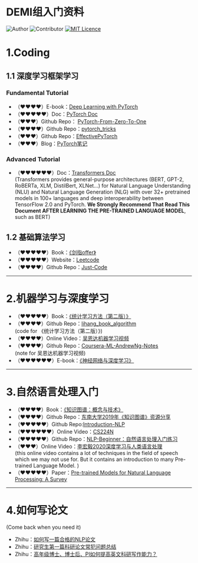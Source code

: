 
# DEMI组入门资料
![Author](https://img.shields.io/badge/Author-Jiaan%20Wang-blue) 
![Contributor](https://img.shields.io/badge/Contributor-Meng%20Zou-blue)
[![MIT Licence](https://badges.frapsoft.com/os/mit/mit.svg?v=103)](https://opensource.org/licenses/mit-license.php)   

# 1.Coding
## 1.1 深度学习框架学习
### Fundamental Tutorial
- （♥♥♥♥）E-book：<u>[Deep Learning with PyTorch](https://pytorch.org/assets/deep-learning/Deep-Learning-with-PyTorch.pdf)</u>
- （♥♥♥♥♥）Doc：<u>[PyTorch Doc](https://pytorch.org/docs/stable/index.html)</u>
- （♥♥♥）Github Repo： <u>[PyTorch-From-Zero-To-One](https://github.com/amusi/PyTorch-From-Zero-To-One)</u>
- （♥♥♥♥）Github Repo：<u>[pytorch_tricks](https://github.com/zxdefying/pytorch_tricks)</u>
- （♥♥♥）Github Repo：<u>[EffectivePyTorch](https://github.com/vahidk/EffectivePyTorch)</u>
- （♥♥♥）Blog：<u>[PyTorch笔记](http://wangjiaan.cn/tags/PyTorch/)</u>
### Advanced Tutorial
- （♥♥♥♥♥♥）Doc：<u>[Transformers Doc](https://huggingface.co/transformers/model_doc/bert.html)</u>  
(Transformers provides general-purpose architectures (BERT, GPT-2, RoBERTa, XLM, DistilBert, XLNet…) for Natural Language Understanding (NLU) and Natural Language Generation (NLG) with over 32+ pretrained models in 100+ languages and deep interoperability between TensorFlow 2.0 and PyTorch. **We Strongly Recommend That Read This Document AFTER LEARNING THE PRE-TRAINED LANGUAGE MODEL**, such as BERT)

## 1.2 基础算法学习
- （♥♥♥♥♥）Book：<u>[《剑指offer》](https://book.douban.com/subject/27008702/)</u>
- （♥♥♥♥♥）Website：<u>[Leetcode](https://leetcode-cn.com/)</u>
- （♥♥♥♥）Github Repo：<u>[Just-Code](https://github.com/YaxeZhang/Just-Code#leetcode-%E9%A2%98%E8%A7%A3)</u>

***

# 2.机器学习与深度学习
- （♥♥♥♥♥）Book：<u>[《统计学习方法（第二版）》](https://book.douban.com/subject/33437381/)</u>
- （♥♥♥♥）Github Repo：<u>[lihang_book_algorithm](https://github.com/WenDesi/lihang_book_algorithm)</u>  
(code for 《统计学习方法（第二版）》)
- （♥♥♥♥）Online Video：<u>[吴恩达机器学习视频](https://www.bilibili.com/video/BV164411b7dx?from=search&seid=6342152292218004890)</u>
- （♥♥♥♥）Github Repo：<u>[Coursera-ML-AndrewNg-Notes](https://github.com/fengdu78/Coursera-ML-AndrewNg-Notes)</u>  
(note for 吴恩达机器学习视频)
- （♥♥♥♥♥♥）E-book：<u>[《神经网络与深度学习》](https://nndl.github.io/)</u>

*** 
# 3.自然语言处理入门
- （♥♥♥♥）Book：<u>[《知识图谱：概念与技术》](https://book.douban.com/subject/34930415/)</u>
- （♥♥♥♥）Github Repo：<u>[东南大学2019年《知识图谱》资源分享](https://github.com/npubird/KnowledgeGraphCourse)</u>
- （♥♥♥♥♥）Github Repo:<u>[Introduction-NLP](https://github.com/NLP-LOVE/Introduction-NLP)</u>
- （♥♥♥♥♥♥）Online Video：<u>[CS224N](https://www.bilibili.com/video/BV1Wb411W7Nr)</u>
- （♥♥♥♥♥）Github Repo：<u>[NLP-Beginner：自然语言处理入门练习](https://github.com/FudanNLP/nlp-beginner)</u>
- （♥♥♥）Online Video：<u>[李宏毅2020深度学习与人类语言处理](https://www.bilibili.com/video/BV1RE411g7rQ)</u>  
(this online video contains a lot of techniques in the field of speech which we may not use for. But it contains an introduction to many Pre-trained Language Model. )
- （♥♥♥♥♥）Paper：<u>[Pre-trained Models for Natural Language Processing: A Survey](https://arxiv.org/abs/2003.08271)</u>
*** 
# 4.如何写论文
(Come back when you need it)
- Zhihu：<u>[如何写一篇合格的NLP论文](https://zhuanlan.zhihu.com/p/58752815)</u>
- Zhihu：<u>[研究生第一篇科研论文常犯问题总结](https://zhuanlan.zhihu.com/p/194987138)</u>
- Zhihu：<u>[高年级博士、博士后、PI如何提高英文科研写作能力？](https://zhuanlan.zhihu.com/p/189402998)</u>
